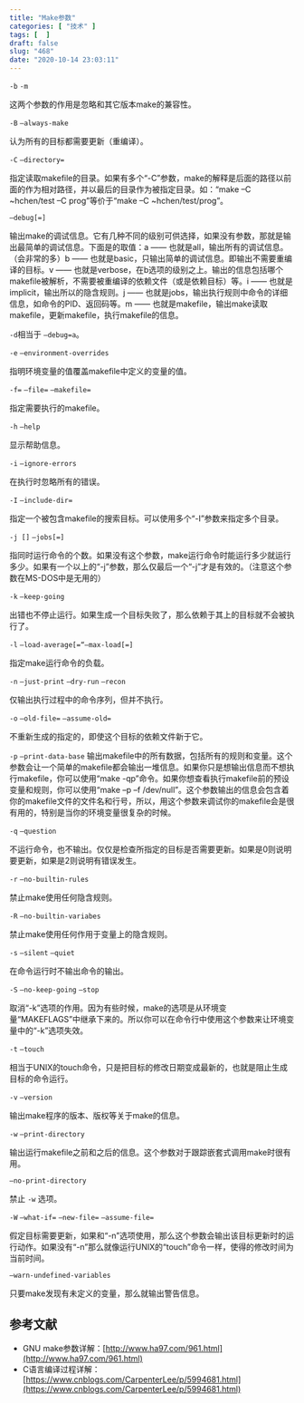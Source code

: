 ```yaml
---
title: "Make参数"
categories: [ "技术" ]
tags: [  ]
draft: false
slug: "468"
date: "2020-10-14 23:03:11"
---
```


`-b` `-m`

这两个参数的作用是忽略和其它版本make的兼容性。

`-B` `–always-make`

认为所有的目标都需要更新（重编译）。

`-C` `–directory=`

指定读取makefile的目录。如果有多个“-C”参数，make的解释是后面的路径以前面的作为相对路径，并以最后的目录作为被指定目录。如：“make –C ~hchen/test –C prog”等价于“make –C ~hchen/test/prog”。

`—debug[=]`

输出make的调试信息。它有几种不同的级别可供选择，如果没有参数，那就是输出最简单的调试信息。下面是的取值：a —— 也就是all，输出所有的调试信息。（会非常的多）b —— 也就是basic，只输出简单的调试信息。即输出不需要重编译的目标。v —— 也就是verbose，在b选项的级别之上。输出的信息包括哪个makefile被解析，不需要被重编译的依赖文件（或是依赖目标）等。i —— 也就是implicit，输出所以的隐含规则。j —— 也就是jobs，输出执行规则中命令的详细信息，如命令的PID、返回码等。m —— 也就是makefile，输出make读取makefile，更新makefile，执行makefile的信息。

`-d`相当于 `–debug=a`。

`-e` `–environment-overrides` 

指明环境变量的值覆盖makefile中定义的变量的值。

`-f=` `–file=` `–makefile=`

指定需要执行的makefile。

`-h` `–help`

显示帮助信息。

`-i` `–ignore-errors`

在执行时忽略所有的错误。

`-I` `–include-dir=`

指定一个被包含makefile的搜索目标。可以使用多个“-I”参数来指定多个目录。

`-j []` `–jobs[=]`

指同时运行命令的个数。如果没有这个参数，make运行命令时能运行多少就运行多少。如果有一个以上的“-j”参数，那么仅最后一个“-j”才是有效的。（注意这个参数在MS-DOS中是无用的）

`-k` `–keep-going`

出错也不停止运行。如果生成一个目标失败了，那么依赖于其上的目标就不会被执行了。

`-l` `–load-average[=“—max-load[=]`

指定make运行命令的负载。

`-n` `–just-print` `–dry-run` `–recon`

仅输出执行过程中的命令序列，但并不执行。

`-o` `–old-file=` `–assume-old=`

不重新生成的指定的，即使这个目标的依赖文件新于它。

`-p` `–print-data-base`
输出makefile中的所有数据，包括所有的规则和变量。这个参数会让一个简单的makefile都会输出一堆信息。如果你只是想输出信息而不想执行makefile，你可以使用“make -qp”命令。如果你想查看执行makefile前的预设变量和规则，你可以使用“make –p –f /dev/null”。这个参数输出的信息会包含着你的makefile文件的文件名和行号，所以，用这个参数来调试你的makefile会是很有用的，特别是当你的环境变量很复杂的时候。

`-q` `–question`

不运行命令，也不输出。仅仅是检查所指定的目标是否需要更新。如果是0则说明要更新，如果是2则说明有错误发生。

`-r` `–no-builtin-rules`

禁止make使用任何隐含规则。

`-R` `–no-builtin-variabes`

禁止make使用任何作用于变量上的隐含规则。

`-s` `–silent` `–quiet`

在命令运行时不输出命令的输出。

`-S` `–no-keep-going` `–stop`

取消“-k”选项的作用。因为有些时候，make的选项是从环境变量“MAKEFLAGS”中继承下来的。所以你可以在命令行中使用这个参数来让环境变量中的“-k”选项失效。

`-t` `–touch`

相当于UNIX的touch命令，只是把目标的修改日期变成最新的，也就是阻止生成目标的命令运行。

`-v` `–version`

输出make程序的版本、版权等关于make的信息。

`-w` `–print-directory`

输出运行makefile之前和之后的信息。这个参数对于跟踪嵌套式调用make时很有用。

`–no-print-directory`

禁止 `-w` 选项。

`-W` `–what-if=` `–new-file=` `–assume-file=`

假定目标需要更新，如果和“-n”选项使用，那么这个参数会输出该目标更新时的运行动作。如果没有“-n”那么就像运行UNIX的“touch”命令一样，使得的修改时间为当前时间。

`–warn-undefined-variables`

只要make发现有未定义的变量，那么就输出警告信息。

## 参考文献

- GNU make参数详解：[http://www.ha97.com/961.html](http://www.ha97.com/961.html)
- C语言编译过程详解：[https://www.cnblogs.com/CarpenterLee/p/5994681.html](https://www.cnblogs.com/CarpenterLee/p/5994681.html)